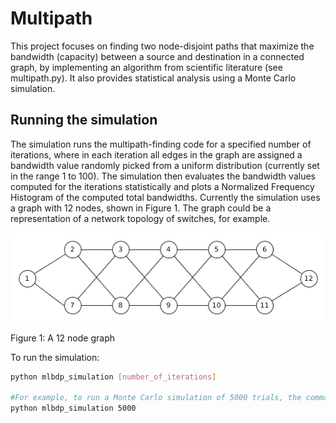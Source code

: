 # Multipath

This project focuses on finding two node-disjoint paths that maximize the bandwidth (capacity) between a source and destination in a connected graph, by implementing an algorithm from scientific literature (see multipath.py).  It also provides statistical analysis using a Monte Carlo simulation.


## Running the simulation
The simulation runs the multipath-finding code for a specified number of iterations, where in each iteration all edges in the graph are assigned a bandwidth value randomly picked from a uniform distribution (currently set in the range 1 to 100). The simulation then evaluates the bandwidth values computed for the iterations statistically and plots a Normalized Frequency Histogram of the computed total bandwidths. Currently the simulation uses a graph with 12 nodes, shown in Figure 1. The graph could be a representation of a network topology of switches, for example.

![](images/network_graph.png)

Figure 1: A 12 node graph


To run the simulation:

```bash
python mlbdp_simulation [number_of_iterations]

#For example, to run a Monte Carlo simulation of 5000 trials, the command will be:
python mlbdp_simulation 5000
```
